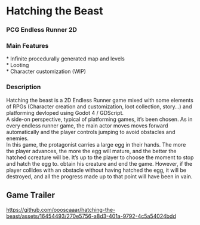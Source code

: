 <h1>Hatching the Beast</h1>
<h3>PCG Endless Runner 2D</h3>
<h3>Main Features</h3>
* Infinite procedurally generated map and levels</br>
* Looting</br>
* Character customization (WIP)</br>
<h3>Description</h3>
Hatching the beast is a 2D Endless Runner game mixed with some elements of RPGs (Character creation and customization, loot collection, story…) and platforming devloped using Godot 4 / GDScript.<br/>
A side-on perspective, typical of platforming games, it’s been chosen. As in every endless runner game, the main actor moves moves forward automatically and the player controls jumping to avoid obstacles and enemies.<br/>
In this game, the protagonist carries a large egg in their hands. The more the player advances, the more the egg will mature, and the better the hatched ccreature will be. It’s up to the player to choose the moment to stop and hatch the egg to. obtain his creature and end the game. However, if the player collides with an obstacle without having hatched the egg, it will be destroyed, and all the progress made up to that point will have been in vain.

<h2>Game Trailer</h2>


https://github.com/oooscaaar/hatching-the-beast/assets/16454493/270e5756-a8d3-401a-9792-4c5a54024bdd



